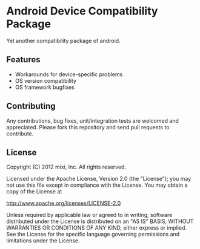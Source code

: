 Android Device Compatibility Package
======

Yet another compatibility package of android.

Features
-------

* Workarounds for device-specific problems
* OS version compatibility
* OS framework bugfixes

Contributing
-------

Any contributions, bug fixes, unit/integration tests are welcomed and appreciated.
Please fork this repository and send pull requests to contribute.

License
-------

Copyright (C) 2012 mixi, Inc. All rights reserved.

Licensed under the Apache License, Version 2.0 (the "License");
you may not use this file except in compliance with the License.
You may obtain a copy of the License at

   http://www.apache.org/licenses/LICENSE-2.0

Unless required by applicable law or agreed to in writing, software
distributed under the License is distributed on an "AS IS" BASIS,
WITHOUT WARRANTIES OR CONDITIONS OF ANY KIND, either express or implied.
See the License for the specific language governing permissions and
limitations under the License.
